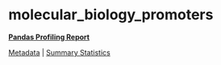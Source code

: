 # molecular_biology_promoters

[**Pandas Profiling Report**](https://epistasislab.github.io/penn-ml-benchmarks/profile/molecular_biology_promoters.html)

[Metadata](metadata.yaml) | [Summary Statistics](summary_stats.tsv)
